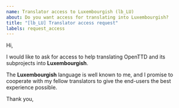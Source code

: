 ```yaml
---
name: Translator access to Luxembourgish (lb_LU)
about: Do you want access for translating into Luxembourgish?
title: "[lb_LU] Translator access request"
labels: request_access
---
```


<!-- translator: lb_LU -->
<!-- Please do not edit the header of this template. -->

Hi,

I would like to ask for access to help translating OpenTTD and its subprojects into **Luxembourgish**.

The **Luxembourgish** language is well known to me, and I promise to cooperate with my fellow translators to give the end-users the best experience possible.

<!-- Please do not edit the above message. Do feel free to add a personal note after this line. -->

Thank you,
